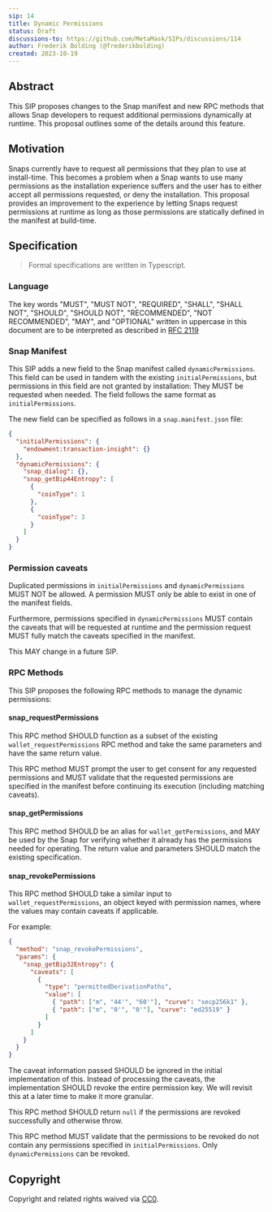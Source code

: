 ```yaml
---
sip: 14
title: Dynamic Permissions
status: Draft
discussions-to: https://github.com/MetaMask/SIPs/discussions/114
author: Frederik Bolding (@frederikbolding)
created: 2023-10-19
---
```


## Abstract

This SIP proposes changes to the Snap manifest and new RPC methods that allows Snap developers to request additional permissions dynamically at runtime. This proposal outlines some of the details around this feature.

## Motivation

Snaps currently have to request all permissions that they plan to use at install-time. This becomes a problem when a Snap wants to use many permissions as the installation experience suffers and the user has to either accept all permissions requested, or deny the installation. This proposal provides an improvement to the experience by letting Snaps request permissions at runtime as long as those permissions are statically defined in the manifest at build-time.

## Specification

> Formal specifications are written in Typescript.

### Language

The key words "MUST", "MUST NOT", "REQUIRED", "SHALL", "SHALL NOT",
"SHOULD", "SHOULD NOT", "RECOMMENDED", "NOT RECOMMENDED", "MAY", and
"OPTIONAL" written in uppercase in this document are to be interpreted as described in [RFC 2119](https://www.ietf.org/rfc/rfc2119.txt)

### Snap Manifest

This SIP adds a new field to the Snap manifest called `dynamicPermissions`.
This field can be used in tandem with the existing `initialPermissions`, but permissions in this field are not granted by installation: They MUST be requested when needed. The field follows the same format as `initialPermissions`.

The new field can be specified as follows in a `snap.manifest.json` file:

```json
{
  "initialPermissions": {
    "endowment:transaction-insight": {}
  },
  "dynamicPermissions": {
    "snap_dialog": {},
    "snap_getBip44Entropy": [
      {
        "coinType": 1
      },
      {
        "coinType": 3
      }
    ]
  }
}
```

### Permission caveats

Duplicated permissions in `initialPermissions` and `dynamicPermissions` MUST NOT be allowed. A permission MUST only be able to exist in one of the manifest fields.

Furthermore, permissions specified in `dynamicPermissions` MUST contain the caveats that will be requested at runtime and the permission request MUST fully match the caveats specified in the manifest.

This MAY change in a future SIP.

### RPC Methods

This SIP proposes the following RPC methods to manage the dynamic permissions:

#### snap_requestPermissions

This RPC method SHOULD function as a subset of the existing `wallet_requestPermissions` RPC method and take the same parameters and have the same return value.

This RPC method MUST prompt the user to get consent for any requested permissions and MUST validate that the requested permissions are specified in the manifest before continuing its execution (including matching caveats).


#### snap_getPermissions

This RPC method SHOULD be an alias for `wallet_getPermissions`, and MAY be used by the Snap for verifying whether it already has the permissions needed for operating. The return value and parameters SHOULD match the existing specification.

#### snap_revokePermissions

This RPC method SHOULD take a similar input to `wallet_requestPermissions`, an object keyed with permission names, where the values may contain caveats if applicable.

For example:

```json
{
  "method": "snap_revokePermissions",
  "params": {
    "snap_getBip32Entropy": {
      "caveats": [
        {
          "type": "permittedDerivationPaths",
          "value": [
            { "path": ["m", "44'", "60'"], "curve": "secp256k1" },
            { "path": ["m", "0'", "0'"], "curve": "ed25519" }
          ]
        }
      ]
    }
  }
}
```

The caveat information passed SHOULD be ignored in the initial implementation of this. Instead of processing the caveats, the implementation SHOULD revoke the entire permission key. We will revisit this at a later time to make it more granular.

This RPC method SHOULD return `null` if the permissions are revoked successfully and otherwise throw.

This RPC method MUST validate that the permissions to be revoked do not contain any permissions specified in `initialPermissions`. Only `dynamicPermissions` can be revoked.

## Copyright

Copyright and related rights waived via [CC0](../LICENSE).
